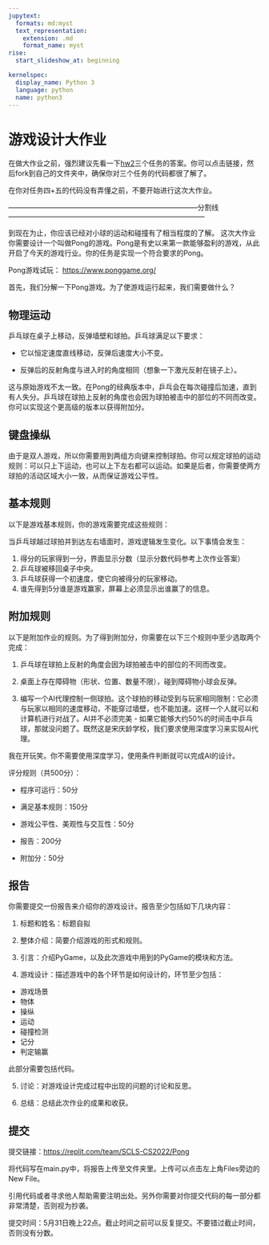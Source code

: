 ```yaml
---
jupytext:
  formats: md:myst
  text_representation:
    extension: .md
    format_name: myst
rise:
  start_slideshow_at: beginning

kernelspec:
  display_name: Python 3
  language: python
  name: python3
---
```



# 游戏设计大作业 #

在做大作业之前，强烈建议先看一下[hw2](hw2.md)三个任务的答案。你可以点击链接，然后fork到自己的文件夹中，确保你对三个任务的代码都很了解了。

在你对任务四+五的代码没有弄懂之前，不要开始进行这次大作业。

———————————————————————————分割线————————————————————————————

到现在为止，你应该已经对小球的运动和碰撞有了相当程度的了解。 这次大作业你需要设计一个叫做Pong的游戏。Pong是有史以来第一款能够盈利的游戏，从此开启了今天的游戏行业。你的任务是实现一个符合要求的Pong。

Pong游戏试玩： https://www.ponggame.org/

首先，我们分解一下Pong游戏。为了使游戏运行起来，我们需要做什么？

## 物理运动 ##

乒乓球在桌子上移动，反弹墙壁和球拍。乒乓球满足以下要求：

* 它以恒定速度直线移动，反弹后速度大小不变。

* 反弹后的反射角度与进入时的角度相同（想象一下激光反射在镜子上）。

这与原始游戏不太一致。在Pong的经典版本中，乒乓会在每次碰撞后加速，直到有人失分。乒乓球在球拍上反射的角度也会因为球拍被击中的部位的不同而改变。你可以实现这个更高级的版本以获得附加分。

## 键盘操纵 ##

由于是双人游戏，所以你需要用到两组方向键来控制球拍。你可以规定球拍的运动规则：可以只上下运动，也可以上下左右都可以运动。如果是后者，你需要使两方球拍的活动区域大小一致，从而保证游戏公平性。

## 基本规则 ##
以下是游戏基本规则，你的游戏需要完成这些规则：

当乒乓球越过球拍并到达左右墙面时，游戏逻辑发生变化。以下事情会发生：

1. 得分的玩家得到一分，界面显示分数（显示分数代码参考上次作业答案）
2. 乒乓球被移回桌子中央。
3. 乒乓球获得一个初速度，使它向被得分的玩家移动。
4. 谁先得到5分谁是游戏赢家，屏幕上必须显示出谁赢了的信息。

## 附加规则 ##
以下是附加作业的规则。为了得到附加分，你需要在以下三个规则中至少选取两个完成：

1. 乒乓球在球拍上反射的角度会因为球拍被击中的部位的不同而改变。

2. 桌面上存在障碍物（形状、位置、数量不限），碰到障碍物小球会反弹。

3. 编写一个AI代理控制一侧球拍。这个球拍的移动受到与玩家相同限制：它必须与玩家以相同的速度移动，不能穿过墙壁，也不能加速。这样一个人就可以和计算机进行对战了。AI并不必须完美 - 如果它能够大约50%的时间击中乒乓球，那就没问题了。既然这是宋庆龄学校，我们要求使用深度学习来实现AI代理。 

我在开玩笑。你不需要使用深度学习，使用条件判断就可以完成AI的设计。

评分规则（共500分）：

* 程序可运行：50分

* 满足基本规则：150分

* 游戏公平性、美观性与交互性：50分

* 报告：200分

* 附加分：50分

## 报告 ##

你需要提交一份报告来介绍你的游戏设计。报告至少包括如下几块内容：

1. 标题和姓名：标题自拟

2. 整体介绍：简要介绍游戏的形式和规则。

3. 引言：介绍PyGame，以及此次游戏中用到的PyGame的模块和方法。

4. 游戏设计：描述游戏中的各个环节是如何设计的，环节至少包括：
* 游戏场景
* 物体
* 操纵
* 运动
* 碰撞检测
* 记分
* 判定输赢

此部分需要包括代码。

5. 讨论：对游戏设计完成过程中出现的问题的讨论和反思。

6. 总结：总结此次作业的成果和收获。

## 提交 ##

提交链接：https://replit.com/team/SCLS-CS2022/Pong

将代码写在main.py中，将报告上传至文件夹里。上传可以点击左上角Files旁边的New File。

引用代码或者寻求他人帮助需要注明出处。另外你需要对你提交代码的每一部分都非常清楚，否则视为抄袭。

提交时间：5月31日晚上22点。截止时间之前可以反复提交。不要错过截止时间，否则没有分数。